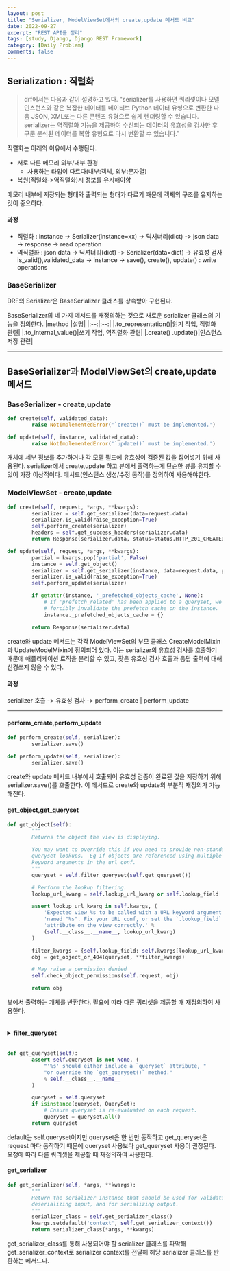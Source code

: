```yaml
---
layout: post
title: "Serializer, ModelViewSet에서의 create,update 메서드 비교"
date: 2022-09-27
excerpt: "REST API를 정리"
tags: [study, Django, Django REST Framework]
category: [Daily Problem]
comments: false
---
```


## Serialization : 직렬화
> drf에서는 다음과 같이 설명하고 있다. "serializer를 사용하면 쿼리셋이나 모델 인스턴스와 같은 복잡한 데이터를 네이티브 Python 데이터 유형으로 변환한 다음 JSON, XML또는 다른 콘텐츠 유형으로 쉽게 렌더링할 수 있습니다. serializer는 역직렬화 기능을 제공하여 수신되는 데이터의 유효성을 검사한 후 구문 분석된 데이터를 복합 유형으로 다시 변환할 수 있습니다."

직렬화는 아래의 이유에서 수행된다.

-   서로 다른 메모리 외부/내부 환경
    -   사용하는 타입이 다르다(내부:객체, 외부:문자열)
-   복원(직렬화->역직렬화)시 정보를 유지해야함

메모리 내부에 저장되는 형태와 출력되는 형태가 다르기 때문에 객체의 구조를 유지하는 것이 중요하다.

#### 과정

-   직렬화 : instance -> Serializer(instance=xx) -> 딕셔너리(dict) -> json data -> response -> read operation
-   역직렬화 : json data -> 딕셔너리(dict) -> Serializer(data=dict) -> 유효성 검사 is_valid(),validated_data -> instance -> save(), create(), update() : write operations

### BaseSerializer

DRF의 Serializer은 BaseSerializer 클래스를 상속받아 구현된다.

BaseSerializer의 네 가지 메서드를 재정의하는 것으로 새로운 serializer 클래스의 기능을 정의한다.
|method |설명|
|:--:|:--:|
|.to_representation()|읽기 작업, 직렬화 관련|
|.to_internal_value()|쓰기 작업, 역직렬화 관련|
|.create() .update()|인스턴스 저장 관련|

---

## BaseSerializer과 ModelViewSet의 create,update 메서드

### BaseSerializer - create,update

```python
def create(self, validated_data):
        raise NotImplementedError('`create()` must be implemented.')

def update(self, instance, validated_data):
        raise NotImplementedError('`update()` must be implemented.')
```

개체에 세부 정보를 추가하거나 각 모델 필드에 유효성이 검증된 값을 집어넣기 위해 사용된다. serializer에서 create,update 하고 뷰에서 출력하는게 단순한 뷰를 유지할 수 있어 가장 이상적이다. 메서드(인스턴스 생성/수정 동작)를 정의하여 사용해야한다.

### ModelViewSet - create,update

```python
def create(self, request, *args, **kwargs):
        serializer = self.get_serializer(data=request.data)
        serializer.is_valid(raise_exception=True)
        self.perform_create(serializer)
        headers = self.get_success_headers(serializer.data)
        return Response(serializer.data, status=status.HTTP_201_CREATED, headers=headers)

def update(self, request, *args, **kwargs):
        partial = kwargs.pop('partial', False)
        instance = self.get_object()
        serializer = self.get_serializer(instance, data=request.data, partial=partial)
        serializer.is_valid(raise_exception=True)
        self.perform_update(serializer)

        if getattr(instance, '_prefetched_objects_cache', None):
            # If 'prefetch_related' has been applied to a queryset, we need to
            # forcibly invalidate the prefetch cache on the instance.
            instance._prefetched_objects_cache = {}

        return Response(serializer.data)
```

create와 update 메서드는 각각 ModelViewSet의 부모 클래스 CreateModelMixin과 UpdateModelMixin에 정의되어 있다. 이는 serializer의 유효성 검사를 호출하기 때문에 애플리케이션 로직을 분리할 수 있고, 잦은 유효성 검사 호출과 응답 출력에 대해 신경쓰지 않을 수 있다.

#### 과정
serializer 호출 -> 유효성 검사 -> perform_create | perform_update

---

#### perform_create,perform_update

```python
def perform_create(self, serializer):
        serializer.save()

def perform_update(self, serializer):
        serializer.save()
```

create와 update 메서드 내부에서 호출되어 유효성 검증이 완료된 값을 저장하기 위해 serializer.save()를 호출한다. 이 메서드로 create와 update의 부분적 재정의가 가능해진다.

#### get_object,get_queryset

```python
def get_object(self):
        """
        Returns the object the view is displaying.

        You may want to override this if you need to provide non-standard
        queryset lookups.  Eg if objects are referenced using multiple
        keyword arguments in the url conf.
        """
        queryset = self.filter_queryset(self.get_queryset())

        # Perform the lookup filtering.
        lookup_url_kwarg = self.lookup_url_kwarg or self.lookup_field

        assert lookup_url_kwarg in self.kwargs, (
            'Expected view %s to be called with a URL keyword argument '
            'named "%s". Fix your URL conf, or set the `.lookup_field` '
            'attribute on the view correctly.' %
            (self.__class__.__name__, lookup_url_kwarg)
        )

        filter_kwargs = {self.lookup_field: self.kwargs[lookup_url_kwarg]}
        obj = get_object_or_404(queryset, **filter_kwargs)

        # May raise a permission denied
        self.check_object_permissions(self.request, obj)

        return obj
```

뷰에서 출력하는 개체를 반환한다. 필요에 따라 다른 쿼리셋을 제공할 때 재정의하여 사용한다.

<details>
<summary style="cursor:pointer;"><h4 style="display:inline-block">filter_queryset</h4></summary>
<p><pre>def filter_queryset(self, queryset):
    for backend in list(self.filter_backends):
    queryset = backend().filter_queryset(self.request, queryset, self)
    return queryset
</pre>
쿼리셋이 주어지면 사용중인 filter backed를 통해 필터링한다
</p>
</details>

```python
def get_queryset(self):
        assert self.queryset is not None, (
            "'%s' should either include a `queryset` attribute, "
            "or override the `get_queryset()` method."
            % self.__class__.__name__
        )

        queryset = self.queryset
        if isinstance(queryset, QuerySet):
            # Ensure queryset is re-evaluated on each request.
            queryset = queryset.all()
        return queryset
```

default는 self.queryset이지만 queryset은 한 번만 동작하고 get_queryset은 request 마다 동작하기 때문에 queryset 사용보다 get_queryset 사용이 권장된다. 요청에 따라 다른 쿼리셋을 제공할 때 재정의하여 사용한다.

#### get_serializer

```python
def get_serializer(self, *args, **kwargs):
        """
        Return the serializer instance that should be used for validating and
        deserializing input, and for serializing output.
        """
        serializer_class = self.get_serializer_class()
        kwargs.setdefault('context', self.get_serializer_context())
        return serializer_class(*args, **kwargs)
```

get_serializer_class를 통해 사용되어야 할 serializer 클래스를 파악해 get_serializer_context로 serializer context를 전달해 해당 serializer 클래스를 반환하는 메서드다.

